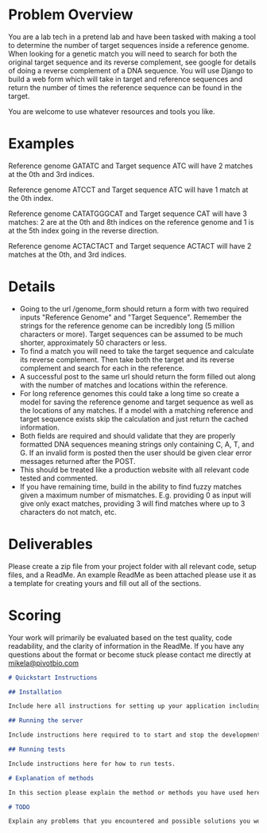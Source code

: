 # Problem Overview

You are a lab tech in a pretend lab and have been tasked with making a tool to determine the number of target sequences inside a reference genome.  When looking for a genetic match you will need to search for both the original target sequence and its reverse complement, see google for details of doing a reverse complement of a DNA sequence. You will use Django to build a web form which will take in target and reference sequences and return the number of times the reference sequence can be found in the target.

You are welcome to use whatever resources and tools you like.

# Examples

Reference genome GATATC and Target sequence ATC will have 2 matches at the 0th and 3rd indices.

Reference genome ATCCT and Target sequence ATC will have 1 match at the 0th index.

Reference genome CATATGGGCAT and Target sequence CAT will have 3 matches: 2 are at the 0th and 8th indices on the reference genome and 1 is at the 5th index going in the reverse direction.

Reference genome ACTACTACT and Target sequence ACTACT will have 2 matches at the 0th, and 3rd indices.


# Details

- Going to the url /genome_form should return a form with two required inputs "Reference Genome" and "Target Sequence".  Remember the strings for the reference genome can be incredibly long (5 million characters or more). Target sequences can be assumed to be much shorter, approximately 50 characters or less.
- To find a match you will need to take the target sequence and calculate its reverse complement.  Then take both the target and its reverse complement and search for each in the reference.
- A successful post to the same url should return the form filled out along with the number of matches and locations within the reference.
- For long reference genomes this could take a long time so create a model for saving the reference genome and target sequence as well as the locations of any matches.  If a model with a matching reference and target sequence exists skip the calculation and just return the cached information.
- Both fields are required and should validate that they are properly formatted DNA sequences meaning strings only containing C, A, T, and G. If an invalid form is posted then the user should be given clear error messages returned after the POST.
- This should be treated like a production website with all relevant code tested and commented.
- If you have remaining time, build in the ability to find fuzzy matches given a maximum number of mismatches. E.g. providing 0 as input will give only exact matches, providing 3 will find matches where up to 3 characters do not match, etc.


# Deliverables

Please create a zip file from your project folder with  all relevant code, setup files, and a ReadMe.  An example ReadMe as been attached please use it as a template for creating yours and fill out all of the sections.

# Scoring

Your work will primarily be evaluated based on the test quality, code readability, and the clarity of information in the ReadMe.  If you have any questions about the format or become stuck please contact me directly at mikela@pivotbio.com


```markdown
# Quickstart Instructions

## Installation

Include here all instructions for setting up your application including installing system requirements for your prefered OS as well as language specific packages.  

## Running the server

Include instructions here required to to start and stop the development server.

## Running tests

Include instructions here for how to run tests.

# Explanation of methods

In this section please explain the method or methods you have used here including both why and how they work in general terms.  Also include an estimate of the time complexity required to determine the alterations required for an original genome of length m and desired sequence of length n.

# TODO

Explain any problems that you encountered and possible solutions you would implement if you had time.  This is also a good place to describe any UI and operational improvement you might want to make in the future.


```
